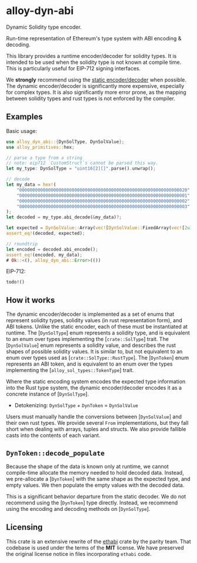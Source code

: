 # alloy-dyn-abi

Dynamic Solidity type encoder.

Run-time representation of Ethereum's type system with ABI encoding & decoding.

This library provides a runtime encoder/decoder for solidity types. It is
intended to be used when the solidity type is not known at compile time.
This is particularly useful for EIP-712 signing interfaces.

We **strongly** recommend using the [static encoder/decoder][abi] when possible.
The dynamic encoder/decoder is significantly more expensive, especially for
complex types. It is also significantly more error prone, as the mapping
between solidity types and rust types is not enforced by the compiler.

[abi]: https://docs.rs/alloy-sol-types

## Examples

Basic usage:

```rust
use alloy_dyn_abi::{DynSolType, DynSolValue};
use alloy_primitives::hex;

// parse a type from a string
// note: eip712 `CustomStruct`s cannot be parsed this way.
let my_type: DynSolType = "uint16[2][]".parse().unwrap();

// decode
let my_data = hex!(
    "0000000000000000000000000000000000000000000000000000000000000020" // offset
    "0000000000000000000000000000000000000000000000000000000000000001" // length
    "0000000000000000000000000000000000000000000000000000000000000002" // .[0][0]
    "0000000000000000000000000000000000000000000000000000000000000003" // .[0][1]
);
let decoded = my_type.abi_decode(&my_data)?;

let expected = DynSolValue::Array(vec![DynSolValue::FixedArray(vec![2u16.into(), 3u16.into()])]);
assert_eq!(decoded, expected);

// roundtrip
let encoded = decoded.abi_encode();
assert_eq!(encoded, my_data);
# Ok::<(), alloy_dyn_abi::Error>(())
```

EIP-712:

```rust,ignore
todo!()
```

## How it works

The dynamic encoder/decoder is implemented as a set of enums that represent
solidity types, solidity values (in rust representation form), and ABI
tokens. Unlike the static encoder, each of these must be instantiated at
runtime. The [`DynSolType`] enum represents a solidity type, and is
equivalent to an enum over types implementing the [`crate::SolType`] trait.
The [`DynSolValue`] enum represents a solidity value, and describes the
rust shapes of possible solidity values. It is similar to, but not
equivalent to an enum over types used as [`crate::SolType::RustType`]. The
[`DynToken`] enum represents an ABI token, and is equivalent to an enum over
the types implementing the [`alloy_sol_types::TokenType`] trait.

Where the static encoding system encodes the expected type information into
the Rust type system, the dynamic encoder/decoder encodes it as a concrete
instance of [`DynSolType`].

- Detokenizing: `DynSolType` + `DynToken` = `DynSolValue`

Users must manually handle the conversions between [`DynSolValue`] and their
own rust types. We provide several `From` implementations, but they fall
short when dealing with arrays, tuples and structs. We also provide fallible
casts into the contents of each variant.

## `DynToken::decode_populate`

Because the shape of the data is known only at runtime, we cannot
compile-time allocate the memory needed to hold decoded data. Instead, we
pre-allocate a [`DynToken`] with the same shape as the expected type, and
empty values. We then populate the empty values with the decoded data.

This is a significant behavior departure from the static decoder. We do not
recommend using the [`DynToken`] type directly. Instead, we recommend using
the encoding and decoding methods on [`DynSolType`].

## Licensing

This crate is an extensive rewrite of the
[ethabi](https://github.com/rust-ethereum/ethabi) crate by the parity team.
That codebase is used under the terms of the **MIT** license. We have preserved
the original license notice in files incorporating `ethabi` code.
